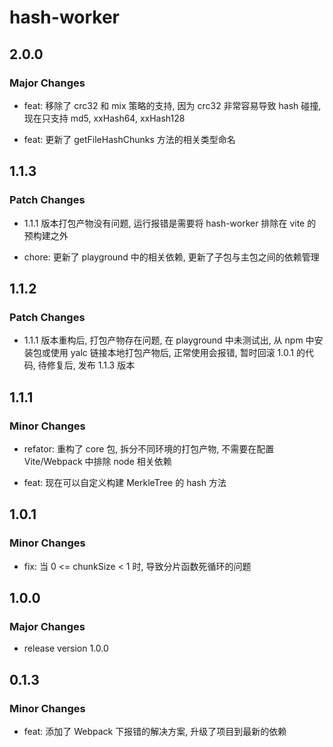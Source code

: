 # hash-worker

## 2.0.0

### Major Changes

- feat: 移除了 crc32 和 mix 策略的支持, 因为 crc32 非常容易导致 hash 碰撞, 现在只支持 md5, xxHash64, xxHash128

- feat: 更新了 getFileHashChunks 方法的相关类型命名

## 1.1.3

### Patch Changes

- 1.1.1 版本打包产物没有问题, 运行报错是需要将 hash-worker 排除在 vite 的预构建之外

- chore: 更新了 playground 中的相关依赖, 更新了子包与主包之间的依赖管理

## 1.1.2

### Patch Changes

- 1.1.1 版本重构后, 打包产物存在问题, 在 playground 中未测试出, 从 npm 中安装包或使用 yalc 链接本地打包产物后, 正常使用会报错, 暂时回滚 1.0.1 的代码, 待修复后, 发布 1.1.3 版本

## 1.1.1

### Minor Changes

- refator: 重构了 core 包, 拆分不同环境的打包产物, 不需要在配置 Vite/Webpack 中排除 node 相关依赖

- feat: 现在可以自定义构建 MerkleTree 的 hash 方法

## 1.0.1

### Minor Changes

- fix: 当 0 <= chunkSize < 1 时, 导致分片函数死循环的问题

## 1.0.0

### Major Changes

- release version 1.0.0

## 0.1.3

### Minor Changes

- feat: 添加了 Webpack 下报错的解决方案, 升级了项目到最新的依赖
